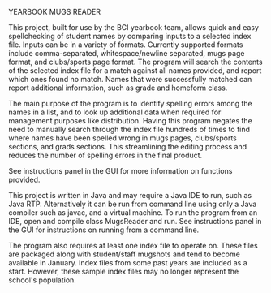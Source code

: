YEARBOOK MUGS READER

This project, built for use by the BCI yearbook team, allows quick and easy spellchecking of student names
by comparing inputs to a selected index file. Inputs can be in a variety of formats.
Currently supported formats include comma-separated, whitespace/newline separated, mugs page format,
and clubs/sports page format. The program will search the contents of the selected index file for a match
against all names provided, and report which ones found no match. Names that were successfully matched
can report additional information, such as grade and homeform class.

The main purpose of the program is to identify spelling errors among the names in a list, and to look up
additional data when required for management purposes like distribution. Having this program negates the
need to manually search through the index file hundreds of times to find where names have been spelled wrong
in mugs pages, clubs/sports sections, and grads sections. This streamlining the editing process and reduces
the number of spelling errors in the final product.

See instructions panel in the GUI for more information on functions provided.

This project is written in Java and may require a Java IDE to run, such as Java RTP. Alternatively it can be
run from command line using only a Java compiler such as javac, and a virtual machine. To run the program
from an IDE, open and compile class MugsReader and run. See instructions panel in the GUI for instructions
on running from a command line.

The program also requires at least one index file to operate on. These files are packaged along with
student/staff mugshots and tend to become available in January. Index files from some past years are included
as a start. However, these sample index files may no longer represent the school's population.
